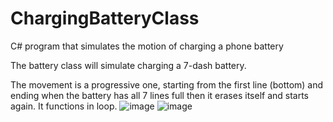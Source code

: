 # ChargingBatteryClass
C# program that simulates the motion of charging a phone battery

The battery class will simulate charging a 7-dash battery.

The movement is a progressive one, starting from the first line (bottom) and ending when the battery has all 7 lines full then it erases itself and starts again.
It functions in loop.
![image](https://user-images.githubusercontent.com/103317959/168003143-a7e3d62d-917a-4f92-97be-60493938534c.png)
![image](https://user-images.githubusercontent.com/103317959/168003199-77a46922-424b-4a50-9485-8d84fce6b52f.png)

